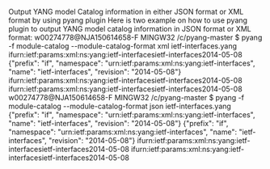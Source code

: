 Output YANG model Catalog information in either JSON format or XML format by using pyang plugin
Here is two example on how to use pyang plugin to output YANG model catalog information in JSON format or XML format:
w00274778@NJA150614658-F MINGW32 /c/pyang-master
$ pyang -f module-catalog --module-catalog-format xml ietf-interfaces.yang
<ietf-interfaces><prefix>if</prefix><namespace>urn:ietf:params:xml:ns:yang:ietf-interfaces</namespace><name>ietf-interfaces</name><revision>2014-05-08</revision></ietf-interfaces>
{"prefix": "if", "namespace": "urn:ietf:params:xml:ns:yang:ietf-interfaces", "name": "ietf-interfaces", "revision": "2014-05-08"}
<ietf-interfaces><prefix>if</prefix><namespace>urn:ietf:params:xml:ns:yang:ietf-interfaces</namespace><name>ietf-interfaces</name><revision>2014-05-08</revision></ietf-interfaces>
<ietf-interfaces><prefix>if</prefix><namespace>urn:ietf:params:xml:ns:yang:ietf-interfaces</namespace><name>ietf-interfaces</name><revision>2014-05-08</revision></ietf-interfaces>
w00274778@NJA150614658-F MINGW32 /c/pyang-master
$ pyang -f module-catalog --module-catalog-format json ietf-interfaces.yang
{"prefix": "if", "namespace": "urn:ietf:params:xml:ns:yang:ietf-interfaces", "name": "ietf-interfaces", "revision": "2014-05-08"}
{"prefix": "if", "namespace": "urn:ietf:params:xml:ns:yang:ietf-interfaces", "name": "ietf-interfaces", "revision": "2014-05-08"}
<ietf-interfaces><prefix>if</prefix><namespace>urn:ietf:params:xml:ns:yang:ietf-interfaces</namespace><name>ietf-interfaces</name><revision>2014-05-08</revision></ietf-interfaces>
<ietf-interfaces><prefix>if</prefix><namespace>urn:ietf:params:xml:ns:yang:ietf-interfaces</namespace><name>ietf-interfaces</name><revision>2014-05-08</revision></ietf-interfaces>
